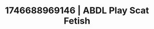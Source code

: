 ---
categories:
- Erotic audiobooks
- Flushed cheeks
- AI-generated
- Eye contact kink
- Naughty librarian
- ASMR
- Erotic slow burn
- Cosplay
image: /assets/images/1746688969146.jpg
layout: post
seo:
  description: Featured content with sensual Scat Fetish, ABDL Play. HD images available.
  keywords: Scat Fetish, ABDL Play
  og_image: /assets/images/1746688969146.jpg
  schema_type: VisualArtwork
tags:
- ABDL Play
- '#1746688969146'
- Scat Fetish
title: 1746688969146 | ABDL Play Scat Fetish
---